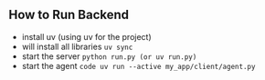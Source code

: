 ## How to Run Backend
- install uv (using uv for the project)
- will install all libraries
` uv sync `
- start the server
`python run.py (or uv run.py)`
- start the agent
` code uv run --active my_app/client/agent.py `